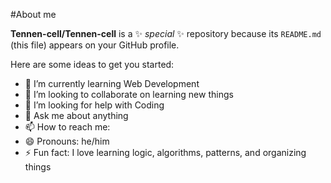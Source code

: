 #About me

**Tennen-cell/Tennen-cell** is a ✨ _special_ ✨ repository because its `README.md` (this file) appears on your GitHub profile.

Here are some ideas to get you started:
- 🌱 I’m currently learning Web Development
- 👯 I’m looking to collaborate on learning new things
- 🤔 I’m looking for help with Coding
- 💬 Ask me about anything
- 📫 How to reach me: 
- 😄 Pronouns: he/him
- ⚡ Fun fact: I love learning logic, algorithms, patterns, and organizing things
